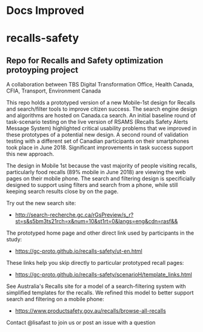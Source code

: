 # Docs Improved
# recalls-safety
## Repo for Recalls and Safety optimization protoyping project 
A collaboration between TBS Digital Transformation Office, Health Canada, CFIA, Transport, Environment Canada

This repo holds a prototyped version of a new Mobile-1st design for Recalls and search/filter tools to improve citizen success. The search engine design and algorithms are hosted on Canada.ca search.  An initial baseline round of task-scenario testing on the live version of RSAMS (Recalls Safety Alerts Message System) highlighted critical usability problems that we improved in these prototypes of a potential new design. A second round of validation testing with a different set of Canadian participants on their smartphones took place in June 2018. Significant improvements in task success support this new approach.  

The design in Mobile 1st because the vast majority of people visiting recalls, particularly food recalls (89% mobile in June 2018) are viewing the web pages on their mobile phone. The search and filtering design is specificially designed to support using filters and search from a phone, while still keeping search results close by on the page. 

Try out the new search site: 
* http://search-recherche.gc.ca/rGsPreview/s_r?st=s&s5bm3ts21rch=x&num=10&st1rt=0&langs=eng&cdn=rasf&&

The prototyped home page and other direct link used by participants in the study: 
* https://gc-proto.github.io/recalls-safety/ut-en.html

These links help you skip directly to particular prototyped recall pages: 
* https://gc-proto.github.io/recalls-safety/scenarioH/template_links.html

See Australia's Recalls site for a model of a search-filtering system with simplified templates for the recalls. We refined this model to better support search and filtering on a mobile phone:
* https://www.productsafety.gov.au/recalls/browse-all-recalls

Contact @lisafast to join us or post an issue with a question
